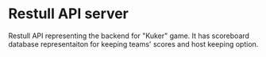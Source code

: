Restull API server
================

Restull API representing the backend for "Kuker" game. It has scoreboard database representaiton for keeping teams' scores and host keeping option.
